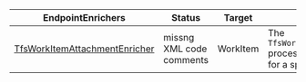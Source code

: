 | EndpointEnrichers | Status | Target    | Usage                              |
|------------------------|---------|---------|------------------------------------------|
| [TfsWorkItemAttachmentEnricher](docs/Reference/v2/EndpointEnrichers/TfsWorkItemAttachmentEnricher.md) | missng XML code comments | WorkItem | The `TfsWorkItemAttachmentEnricher` processes the attachements for a specific work item. |
